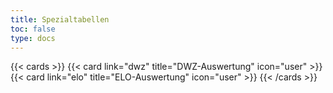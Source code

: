 ```yaml
---
title: Spezialtabellen
toc: false
type: docs
---
```


{{< cards >}}
  {{< card link="dwz" title="DWZ-Auswertung" icon="user" >}}
  {{< card link="elo" title="ELO-Auswertung" icon="user" >}}
{{< /cards >}}